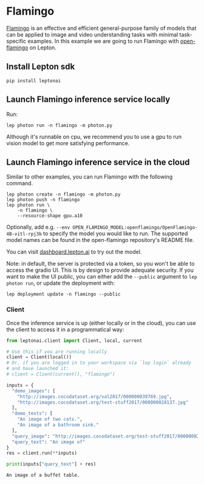 # Flamingo

[Flamingo](https://www.deepmind.com/blog/tackling-multiple-tasks-with-a-single-visual-language-model) is an effective and efficient general-purpose family of models that can be applied to image and video understanding tasks with minimal task-specific examples. In this example we are going to run Flamingo with [open-flamingo](https://github.com/mlfoundations/open_flamingo) on Lepton.

## Install Lepton sdk
```shell
pip install leptonai
```

## Launch Flamingo inference service locally

Run:
```shell
lep photon run -n flamingo -m photon.py
```
Although it's runnable on cpu, we recommend you to use a gpu to run vision model to get more satisfying performance.

## Launch Flamingo inference service in the cloud

Similar to other examples, you can run Flamingo with the following command.

```shell
lep photon create -n flamingo -m photon.py
lep photon push -n flamingo
lep photon run \
    -n flamingo \
    --resource-shape gpu.a10
```

Optionally, add e.g. `--env OPEN_FLAMINGO_MODEL:openflamingo/OpenFlamingo-4B-vitl-rpj3b` to specify the model you would like to run. The supported model names can be found in the open-flamingo repository's README file.

You can visit [dashboard.lepton.ai](https://dashboard.lepton.ai/) to try out the model.

Note: in default, the server is protected via a token, so you won't be able to access the gradio UI. This is by design to provide adequate security. If you want to make the UI public, you can either add the `--public` argument to `lep photon run`, or update the deployment with:

```shell
lep deployment update -n flamingo --public
```

### Client

Once the inference service is up (either locally or in the cloud), you can use the client to access it in a programmatical way:

```python
from leptonai.client import Client, local, current

# Use this if you are running locally
client = Client(local())
# Or, if you are logged in to your workspace via `lep login` already
# and have launched it:
# client = Client(current(), "flamingo")

inputs = {
  "demo_images": [
    "http://images.cocodataset.org/val2017/000000039769.jpg",
    "http://images.cocodataset.org/test-stuff2017/000000028137.jpg"
  ],
  "demo_texts": [
    "An image of two cats.",
    "An image of a bathroom sink."
  ],
  "query_image": "http://images.cocodataset.org/test-stuff2017/000000028352.jpg",
  "query_text": "An image of"
}
res = client.run(**inputs)

print(inputs["query_text"] + res)
```

```
An image of a buffet table.
```
